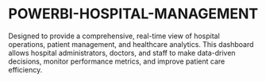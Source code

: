 # POWERBI-HOSPITAL-MANAGEMENT
Designed to provide a comprehensive, real-time view of hospital operations, patient management, and healthcare analytics. This dashboard allows hospital administrators, doctors, and staff to make data-driven decisions, monitor performance metrics, and improve patient care efficiency.
